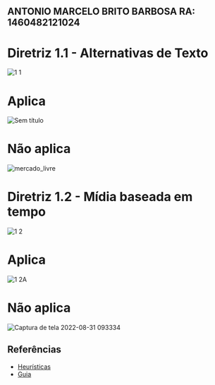 ## ANTONIO MARCELO BRITO BARBOSA  RA: 1460482121024

# Diretriz 1.1 - Alternativas de Texto

![1 1](https://user-images.githubusercontent.com/88495476/186424967-07517386-fb14-4dbd-a7dc-1657ebf22a40.png)

# Aplica
![Sem título](https://user-images.githubusercontent.com/88495476/186425084-7892d705-516a-4d6c-ab03-fcfb19ccea3e.png)

# Não aplica
![mercado_livre](https://user-images.githubusercontent.com/88495476/186425201-3d703ca6-0ff1-4a91-b194-3c80456a274e.png)

#  Diretriz 1.2 - Mídia baseada em tempo
![1 2](https://user-images.githubusercontent.com/88495476/186431308-bf17d250-a10f-46bb-830a-0b08479ab33f.png) 

#  Aplica
![1 2A](https://user-images.githubusercontent.com/88495476/186431514-d67fa4db-44c6-4d6e-bfb4-daa922581dc8.png)

# Não aplica
![Captura de tela 2022-08-31 093334](https://user-images.githubusercontent.com/88495476/187679480-f6636966-27f7-4b66-ab2a-e9c2d67362f5.png)

## Referências
- <a href="https://www.w3.org/WAI/WCAG21/quickref/?showtechniques=129&currentsidebar=%23col_overview#principle1"> Heurísticas </a>
- <a href="https://guia-wcag.com/"> Guia </a>


